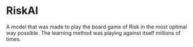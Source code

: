 # RiskAI
A model that was made to play the board game of Risk in the most optimal way possible. The learning method was playing against itself millions of times.
